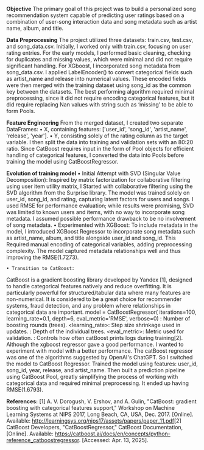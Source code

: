 **Objective**
The primary goal of this project was to build a personalized song recommendation system capable of predicting user ratings based on a combination of user-song interaction data and song metadata such as artist name, album, and title.

**Data Preprocessing**
The project utilized three datasets: train.csv, test.csv, and song_data.csv. Initially, I worked only with train.csv, focusing on user rating entries. For the early models, I performed basic cleaning, checking for duplicates and missing values, which were minimal and did not require significant handling. For XGboost, I incorporated song metadata from song_data.csv. I applied LabelEncoder() to convert categorical fields such as artist_name and release into numerical values. These encoded fields were then merged with the training dataset using song_id as the common key between the datasets. The best performing algorithm required minimal preprocessing, since it did not require encoding categorical features, but it did require replacing Nan values with string such as ‘missing’ to be able to form Pools.

**Feature Engineering**
From the merged dataset, I created two separate DataFrames:
    • X, containing features: ['user_id', 'song_id', 'artist_name', 'release', 'year'].
    • Y, consisting solely of the rating column as the target variable.
I then split the data into training and validation sets with an 80:20 ratio. Since CatBoost requires input in the form of Pool objects for efficient handling of categorical features, I converted the data into Pools before training the model using CatBoostRegressor.

**Evolution of training model**
    • Initial Attempt with SVD (Singular Value Decomposition):
Inspired by matrix factorization for collaborative filtering using user item utility matrix, I Started with collaborative filtering using the SVD algorithm from the Surprise library.  The model was trained solely on user_id, song_id, and rating, capturing latent factors for users and songs. I used RMSE for performance evaluation; while results were promising, SVD was limited to known users and items, with no way to incorporate song metadata. I assumed possible performance drawback to be no involvement of song metadata.
    • Experimented with XGBoost:
To include metadata in the model, I introduced XGBoost Regressor to incorporate song metadata such as artist_name, album, and title alongside user_id and song_id.  This Required manual encoding of categorical variables, adding preprocessing complexity. The model captured metadata relationships well and thus improving the RMSE(1.7273).

    • Transition to CatBoost:
CatBoost is a gradient boosting library developed by Yandex [1], designed to handle categorical features natively and reduce overfitting. It is particularly powerful for structured/tabular data where many features are non-numerical. It is considered to be a great choice for recommender systems, fraud detection, and any problem where relationships in categorical data are important. 
model = CatBoostRegressor(
	iterations=100,
	learning_rate=0.1,
	depth=6,
	eval_metric='RMSE',
	verbose=0)
<iterations>: Number of boosting rounds (trees).
<learning_rate>: Step size shrinkage used in updates.
<depth>: Depth of the individual trees.
<eval_metric>: Metric used for validation.
		<verbose>: Controls how often catBoost prints logs during training[2].
Although the xgboost regressor gave a good performance. I wanted to experiment with model with a better performance. The catBoost regressor was one of the algorithms suggested by OpenAI's ChatGPT. So I switched the model to CatBoost Regressor. Trained the model using features: user_id, song_id, year, release, and artist_name. Then built a prediction pipeline using CatBoost Pool, greatly simplifying the process of working with categorical data and required minimal preprocessing. It ended up having RMSE(1.6793).

**References:**
[1]  A. V. Dorogush, V. Ershov, and A. Gulin, "CatBoost: gradient boosting with categorical features support," Workshop on Machine Learning Systems at NIPS 2017, Long Beach, CA, USA, Dec. 2017. [Online]. Available: http://learningsys.org/nips17/assets/papers/paper_11.pdf​
[2] CatBoost Developers, "CatBoostRegressor," CatBoost Documentation, [Online]. Available: https://catboost.ai/docs/en/concepts/python-reference_catboostregressor. [Accessed: Apr. 13, 2025].
